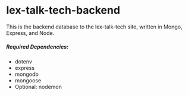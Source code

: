 # lex-talk-tech-backend
This is the backend database to the lex-talk-tech site, written in Mongo, Express, and Node.

##### Required Dependencies:
- dotenv
- express
- mongodb
- mongoose
- Optional: nodemon
